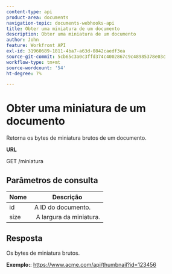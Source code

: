 ```yaml
---
content-type: api
product-area: documents
navigation-topic: documents-webhooks-api
title: Obter uma miniatura de um documento
description: Obter uma miniatura de um documento
author: John
feature: Workfront API
exl-id: 31960689-1811-4ba7-a63d-0842caedf3ea
source-git-commit: 5cb65c3a0c3ffd374c4002867c9c48985378e03c
workflow-type: tm+mt
source-wordcount: '54'
ht-degree: 7%

---
```



# Obter uma miniatura de um documento

Retorna os bytes de miniatura brutos de um documento.

**URL**

GET /miniatura

## Parâmetros de consulta

| Nome  | Descrição |
|---|---|
| id  | A ID do documento. |
| size  |  A largura da miniatura. |


## Resposta

Os bytes de miniatura brutos.

**Exemplo:**: https://www.acme.com/api/thumbnail?id=123456
